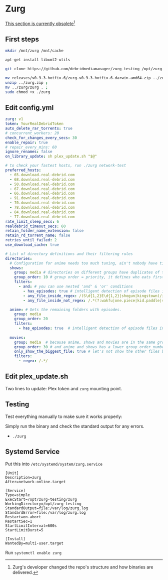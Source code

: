 # Zurg

[This section is currently obsolete](#user-content-fn-1)[^1]

## First steps

```bash
mkdir /mnt/zurg /mnt/cache
```

```bash
apt-get install libxml2-utils
```

```bash
git clone https://github.com/debridmediamanager/zurg-testing /opt/zurg-testing/ ; cd /opt/zurg-testing/
```

```bash
mv releases/v0.9.3-hotfix.6/zurg-v0.9.3-hotfix.6-darwin-amd64.zip ../zurg.zip ;
unzip ../zurg.zip ;
mv ../zurg/zurg . ;
sudo chmod +x ./zurg
```

## Edit config.yml

```yaml
zurg: v1
token: YourRealDebridToken
auto_delete_rar_torrents: true
# concurrent_workers: 20
check_for_changes_every_secs: 30
enable_repair: true
# repair_every_mins: 60
ignore_renames: false
on_library_update: sh plex_update.sh "$@"

# to check your fastest hosts, run ./zurg network-test
preferred_hosts:
  - 65.download.real-debrid.com
  - 68.download.real-debrid.com
  - 50.download.real-debrid.com
  - 67.download.real-debrid.com
  - 66.download.real-debrid.com
  - 91.download.real-debrid.com
  - 70.download.real-debrid.com
  - 78.download.real-debrid.com
  - 84.download.real-debrid.com
  - 77.download.real-debrid.com
rate_limit_sleep_secs: 6
realdebrid_timeout_secs: 60
retain_folder_name_extension: false
retain_rd_torrent_name: false
retries_until_failed: 2
use_download_cache: true

# List of directory definitions and their filtering rules
directories:
  # Configuration for anime needs too much tuning, ain't nobody have time for that.
  shows:
    group: media # directories on different groups have duplicates of the same torrent
    group_order: 10 # group order = priority, it defines who eats first on a group
    filters:
      - and: # you can use nested 'and' & 'or' conditions
        - has_episodes: true # intelligent detection of episode files inside a torrent
        - any_file_inside_regex: /(S\d{1,2}E\d{1,2}|shogun|kingstown)/i # If it follows SxxExx pattern or contains specific words 
        - any_file_inside_not_regex: /.*(?:wakfu|one.piece|kid.paddle|solo.leveling).*/i # 

  anime: # Gets the remaining folders with episodes.
    group: media
    group_order: 20
    filters:
      - has_episodes: true  # intelligent detection of episode files inside a torrent
  
  movies:
    group: media  # because anime, shows and movies are in the same group,
    group_order: 30 # and anime and shows has a lower group_order number than movies, all torrents that doesn't fall into the previous 2 will fall into movies
    only_show_the_biggest_file: true # let's not show the other files besides the movie itself
    filters:
      - regex: /.*/
```

## Edit plex\_update.sh

Two lines to update: Plex token and `zurg` mounting point.

## Testing

Test everything manually to make sure it works properly:

Simply run the binary and check the standard output for any errors.

* `./zurg`

## Systemd Service

Put this into `/etc/systemd/system/zurg.service`

```
[Unit]
Description=zurg
After=network-online.target

[Service]
Type=simple
ExecStart=/opt/zurg-testing/zurg
WorkingDirectory=/opt/zurg-testing
StandardOutput=file:/var/log/zurg.log
StandardError=file:/var/log/zurg.log
Restart=on-abort
RestartSec=1
StartLimitInterval=600s
StartLimitBurst=5

[Install]
WantedBy=multi-user.target
```

Run `systemctl enable zurg`

[^1]: Zurg's developer changed the repo's structure and how binaries are delivered.
